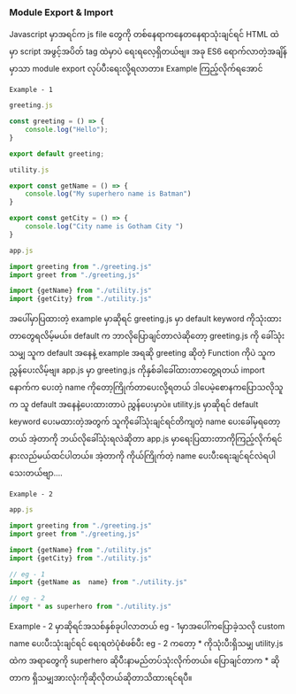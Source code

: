 ### Module Export & Import

Javascript  မှာအရင်က js file တွေကို တစ်နေရာကနေတနေရာသုံးချင်ရင် HTML ထဲမှာ script အဖွင့်အပိတ် tag ထဲမှာပဲ ရေးရလေ့ရှိတယ်ဗျ။ အခု ES6 ရောက်လာတဲ့အချိန်မှာသာ module export လုပ်ပီးရေးလို့ရလာတာ။ Example ကြည့်လိုက်ရအောင်

`Example - 1 `

```javascript
greeting.js

const greeting = () => {
	console.log("Hello");
}

export default greeting;
```

```javascript
utility.js

export const getName = () => {
    console.log("My superhero name is Batman")
}

export const getCity = () => {
	console.log("City name is Gotham City ")
}
```

```javascript
app.js

import greeting from "./greeting.js"
import greet from "./greeting,js"

import {getName} from "./utility.js"
import {getCity} from "./utility.js"
```

အပေါ်မှာပြထားတဲ့ example မှာဆိုရင် greeting.js မှာ default keyword ကိုသုံးထားတာတွေရလိမ့်မယ်။ default က ဘာလိုပြောချင်တာလဲဆိုတော့ greeting.js ကို ခေါ်သုံးသမျှ သူက default အနေနဲ့ example အရဆို greeting ဆိုတဲ့ Function ကိုပဲ သူကညွှန်ပေးလိမ့်ဗျ။  app.js မှာ greeting.js  ကိုနှစ်ခါခေါ်ထားတာတွေ့ရတယ်  import နောက်က ပေးတဲ့ name  ကိုတော့ကြိုက်တာပေးလို့ရတယ် ဒါပေမဲ့စောနကပြောသလိုသူက သူ default အနေနဲ့ပေးထားတာပဲ ညွှန်ပေးမှာပဲ။ utility.js  မှာဆိုရင် default keyword ပေးမထားတဲ့အတွက် သူကိုခေါ်သုံးချင်ရင်တိကျတဲ့ name ပေးခေါ်မှရတော့တယ် အဲ့တာကို ဘယ်လိုခေါ်သုံးရလဲဆိုတာ app.js  မှာရေးပြထားတာကိုကြည့်လိုက်ရင်နားလည်မယ်ထင်ပါတယ်။ အဲ့တာကို ကိုယ်ကြိုက်တဲ့ name  ပေးပီးရေးချင်ရင်လဲရပါသေးတယ်ဗျာ....

`Example - 2`

```javascript
app.js

import greeting from "./greeting.js"
import greet from "./greeting,js"

import {getName} from "./utility.js"
import {getCity} from "./utility.js"

// eg - 1 
import {getName as  name} from "./utility.js"

// eg - 2
import * as superhero from "./utility.js"
```

Example - 2  မှာဆိုရင်အသစ်နှစ်ခုပါလာတယ်  eg - 1မှာအပေါ်ကပြောခဲ့သလို custom name ပေးပီးသုံးချင်ရင် ရေးရတဲပုံစံဖစ်ပီး  eg - 2 ကတော့ * ကိုသုံးပီးရှိသမျှ utility.js ထဲက အရာတွေကို superhero ဆိုပီးနာမည်တပ်သုံးလိုက်တယ်။ ပြောချင်တာက * ဆိုတာက ရှိသမျှအားလုံးကိုဆိုလိုတယ်ဆိုတာသိထားရင်ရပီ။ 

